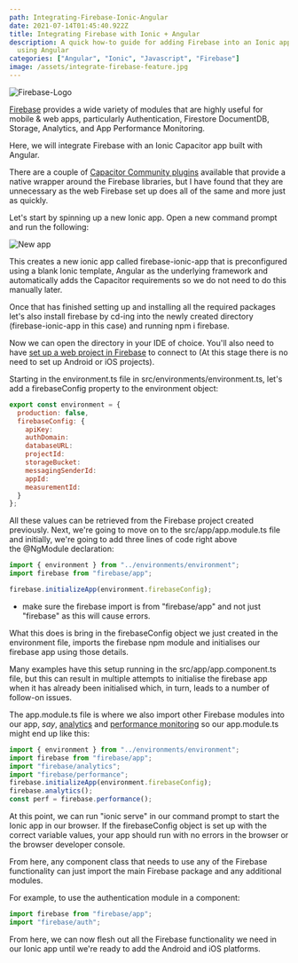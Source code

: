 ```yaml
---
path: Integrating-Firebase-Ionic-Angular
date: 2021-07-14T01:45:40.922Z
title: Integrating Firebase with Ionic + Angular
description: A quick how-to guide for adding Firebase into an Ionic application
  using Angular
categories: ["Angular", "Ionic", "Javascript", "Firebase"]
image: /assets/integrate-firebase-feature.jpg
---
```

![Firebase-Logo](/assets/firebase-1024x293.png "Firebase Logo")

[Firebase](https://firebase.google.com/) provides a wide variety of modules that are highly useful for mobile & web apps, particularly Authentication, Firestore DocumentDB, Storage, Analytics, and App Performance Monitoring.

Here, we will integrate Firebase with an Ionic Capacitor app built with Angular.

There are a couple of [Capacitor Community plugins](https://github.com/capacitor-community) available that provide a native wrapper around the Firebase libraries, but I have found that they are unnecessary as the web Firebase set up does all of the same and more just as quickly.

Let's start by spinning up a new Ionic app. Open a new command prompt and run the following:

![New app](https://cdn.hashnode.com/res/hashnode/image/upload/v1607766648768/EaJuxY8mD.png?auto=compress,format&format=webp "Create New App")

This creates a new ionic app called firebase-ionic-app that is preconfigured using a blank Ionic template, Angular as the underlying framework and automatically adds the Capacitor requirements so we do not need to do this manually later.

Once that has finished setting up and installing all the required packages let's also install firebase by cd-ing into the newly created directory (firebase-ionic-app in this case) and running npm i firebase.

Now we can open the directory in your IDE of choice. You'll also need to have [set up a web project in Firebase](https://firebase.google.com/docs/web/setup) to connect to (At this stage there is no need to set up Android or iOS projects).

Starting in the environment.ts file in src/environments/environment.ts, let's add a firebaseConfig property to the environment object:

```javascript
export const environment = {
  production: false,
  firebaseConfig: {
    apiKey:
    authDomain:
    databaseURL:
    projectId:
    storageBucket:
    messagingSenderId:
    appId:
    measurementId: 
  }
};
```

All these values can be retrieved from the Firebase project created previously. Next, we're going to move on to the src/app/app.module.ts file and initially, we're going to add three lines of code right above the @NgModule declaration:

```javascript
import { environment } from "../environments/environment";
import firebase from "firebase/app";

firebase.initializeApp(environment.firebaseConfig);
```

* make sure the firebase import is from "firebase/app" and not just "firebase" as this will cause errors.

What this does is bring in the firebaseConfig object we just created in the environment file, imports the firebase npm module and initialises our firebase app using those details.

Many examples have this setup running in the src/app/app.component.ts file, but this can result in multiple attempts to initialise the firebase app when it has already been initialised which, in turn, leads to a number of follow-on issues.

The app.module.ts file is where we also import other Firebase modules into our app, *say*, [analytics](https://firebase.google.com/docs/analytics) and [performance monitoring](https://firebase.google.com/docs/perf-mon) so our app.module.ts might end up like this:

```javascript
import { environment } from "../environments/environment";
import firebase from "firebase/app";
import "firebase/analytics";
import "firebase/performance";
firebase.initializeApp(environment.firebaseConfig);
firebase.analytics();
const perf = firebase.performance();
```

At this point, we can run "ionic serve" in our command prompt to start the Ionic app in our browser. If the firebaseConfig object is set up with the correct variable values, your app should run with no errors in the browser or the browser developer console.

From here, any component class that needs to use any of the Firebase functionality can just import the main Firebase package and any additional modules.

For example, to use the authentication module in a component:

```javascript
import firebase from "firebase/app";
import "firebase/auth";
```

From here, we can now flesh out all the Firebase functionality we need in our Ionic app until we're ready to add the Android and iOS platforms.